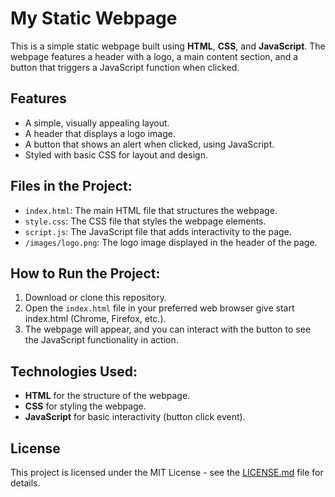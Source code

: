 

# My Static Webpage

This is a simple static webpage built using **HTML**, **CSS**, and **JavaScript**. The webpage features a header with a logo, a main content section, and a button that triggers a JavaScript function when clicked.

## Features
- A simple, visually appealing layout.
- A header that displays a logo image.
- A button that shows an alert when clicked, using JavaScript.
- Styled with basic CSS for layout and design.

## Files in the Project:
- `index.html`: The main HTML file that structures the webpage.
- `style.css`: The CSS file that styles the webpage elements.
- `script.js`: The JavaScript file that adds interactivity to the page.
- `/images/logo.png`: The logo image displayed in the header of the page.

## How to Run the Project:
1. Download or clone this repository.
2. Open the `index.html` file in your preferred web browser give start index.html (Chrome, Firefox, etc.).
3. The webpage will appear, and you can interact with the button to see the JavaScript functionality in action.

## Technologies Used:
- **HTML** for the structure of the webpage.
- **CSS** for styling the webpage.
- **JavaScript** for basic interactivity (button click event).

## License
This project is licensed under the MIT License - see the [LICENSE.md](LICENSE.md) file for details.
